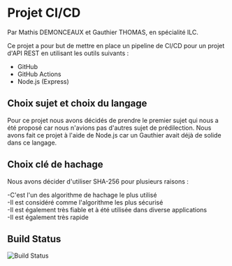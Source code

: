 # Projet CI/CD

Par Mathis DEMONCEAUX et Gauthier THOMAS, en spécialité ILC.

Ce projet a pour but de mettre en place un pipeline de CI/CD pour un projet d'API REST en utilisant les outils suivants :
 * GitHub
 * GitHub Actions
 * Node.js (Express)

 ## Choix sujet et choix du langage

Pour ce projet nous avons décidés de prendre le premier sujet qui nous a été proposé car nous n'avions pas d'autres sujet de prédilection. Nous avons fait ce projet à l'aide de Node.js car un Gauthier avait déjà de solide dans ce langage.

## Choix clé de hachage

Nous avons décider d'utiliser SHA-256 pour plusieurs raisons :

-C'est l'un des algorithme de hachage le plus utilisé  
-Il est considéré comme l'algorithme les plus sécurisé  
-Il est également très fiable et à été utilisée dans diverse applications  
-Il est également très rapide  

## Build Status

![Build Status](https://github.com/MathisDemonceaux/4A_ILC_Demonceaux_Thomas/actions/workflows/node-setup.yml/badge.svg)
